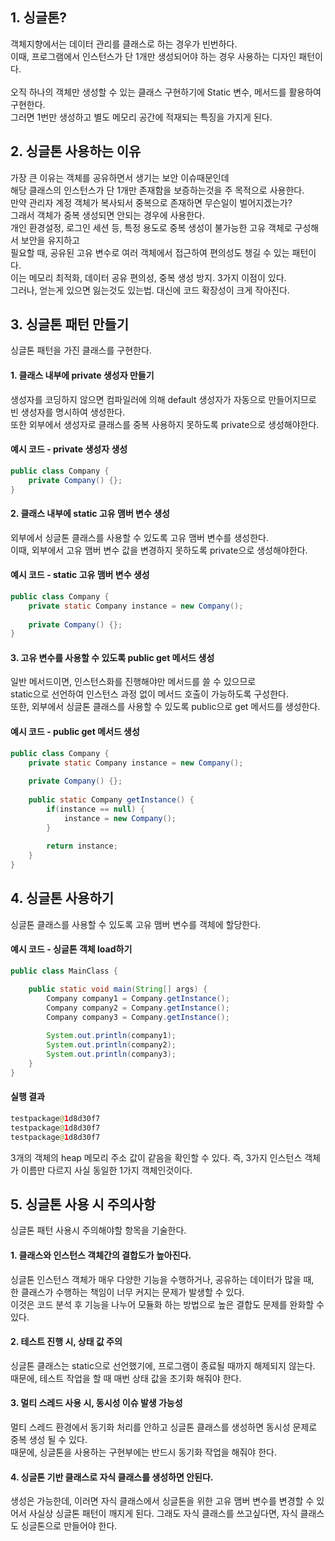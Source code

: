 ## 1. 싱글톤?
객체지향에서는 데이터 관리를 클래스로 하는 경우가 빈번하다.\
이때, 프로그램에서 인스턴스가 단 1개만 생성되어야 하는 경우 사용하는 디자인 패턴이다.\
\
오직 하나의 객체만 생성할 수 있는 클래스 구현하기에 Static 변수, 메서드를 활용하여 구현한다.\
그러면 1번만 생성하고 별도 메모리 공간에 적재되는 특징을 가지게 된다.


## 2. 싱글톤 사용하는 이유

가장 큰 이유는 객체를 공유하면서 생기는 보안 이슈때문인데\
해당 클래스의 인스턴스가 단 1개만 존재함을 보증하는것을 주 목적으로 사용한다.
\
만약 관리자 계정 객체가 복사되서 중복으로 존재하면 무슨일이 벌어지겠는가?\
그래서 객체가 중복 생성되면 안되는 경우에 사용한다.
\
개인 환경설정, 로그인 세션 등, 특정 용도로 중복 생성이 불가능한 고유 객체로 구성해서 보안을 유지하고\
필요할 때, 공유된 고유 변수로 여러 객체에서 접근하여 편의성도 챙길 수 있는 패턴이다.\
이는 메모리 최적화, 데이터 공유 편의성, 중복 생성 방지. 3가지 이점이 있다.
\
그러나, 얻는게 있으면 잃는것도 있는법. 대신에 코드 확장성이 크게 작아진다.


## 3. 싱글톤 패턴 만들기
싱글톤 패턴을 가진 클래스를 구현한다.

#### 1. 클래스 내부에 private 생성자 만들기
생성자를 코딩하지 않으면 컴파일러에 의해 default 생성자가 자동으로 만들어지므로 빈 생성자를 명시하여 생성한다.\
또한 외부에서 생성자로 클래스를 중복 사용하지 못하도록 private으로 생성해야한다.

#### 예시 코드 - private 생성자 생성
```java
public class Company {
	private Company() {};
}
```

#### 2. 클래스 내부에 static 고유 맴버 변수 생성
외부에서 싱글톤 클래스를 사용할 수 있도록 고유 맴버 변수를 생성한다.\
이때, 외부에서 고유 맴버 변수 값을 변경하지 못하도록 private으로 생성해야한다.

#### 예시 코드 - static 고유 맴버 변수 생성
```java
public class Company {
	private static Company instance = new Company();
	
	private Company() {};
}

```

#### 3. 고유 변수를 사용할 수 있도록 public get 메서드 생성
일반 메서드이면, 인스턴스화를 진행해야만 메서드를 쓸 수 있으므로\
static으로 선언하여 인스턴스 과정 없이 메서드 호출이 가능하도록 구성한다.\
또한, 외부에서 싱글톤 클래스를 사용할 수 있도록 public으로 get 메서드를 생성한다.

#### 예시 코드 -  public get 메서드 생성
```java
public class Company {
	private static Company instance = new Company();
	
	private Company() {};
	
	public static Company getInstance() {
		if(instance == null) {
			instance = new Company();
		}
		
		return instance;
	}
}
```


## 4. 싱글톤 사용하기

싱글톤 클래스를 사용할 수 있도록 고유 맴버 변수를 객체에 할당한다.

#### 예시 코드 - 싱글톤 객체 load하기
```java
public class MainClass {

	public static void main(String[] args) {
		Company company1 = Company.getInstance();
		Company company2 = Company.getInstance();
		Company company3 = Company.getInstance();
		
		System.out.println(company1);
		System.out.println(company2);
		System.out.println(company3);
	}
}
```
#### 실행 결과
```java
testpackage@1d8d30f7
testpackage@1d8d30f7
testpackage@1d8d30f7
```

3개의 객체의 heap 메모리 주소 값이 같음을 확인할 수 있다.
즉, 3가지 인스턴스 객체가 이름만 다르지 사실 동일한 1가지 객체인것이다.

## 5. 싱글톤 사용 시 주의사항

싱글톤 패턴 사용시 주의해야할 항목을 기술한다.

#### 1. 클래스와 인스턴스 객체간의 결합도가 높아진다.

싱글톤 인스턴스 객체가 매우 다양한 기능을 수행하거나, 공유하는 데이터가 많을 때,\
한 클래스가 수행하는 책임이 너무 커지는 문제가 발생할 수 있다.\
이것은 코드 분석 후 기능을 나누어 모듈화 하는 방법으로 높은 결합도 문제를 완화할 수 있다.


#### 2. 테스트 진행 시, 상태 값 주의

싱글톤 클래스는 static으로 선언했기에, 프로그램이 종료될 때까지 해제되지 않는다.\
때문에, 테스트 작업을 할 때 매번 상태 값을 초기화 해줘야 한다.


#### 3. 멀티 스레드 사용 시, 동시성 이슈 발생 가능성

멀티 스레드 환경에서 동기화 처리를 안하고 싱글톤 클래스를 생성하면 동시성 문제로 중복 생성 될 수 있다.\
때문에, 싱글톤을 사용하는 구현부에는 반드시 동기화 작업을 해줘야 한다.


#### 4. 싱글톤 기반 클래스로 자식 클래스를 생성하면 안된다.

생성은 가능한데, 이러면 자식 클래스에서 싱글톤을 위한 고유 맴버 변수를 변경할 수 있어서
사실상 싱글톤 패턴이 깨지게 된다.
그래도 자식 클래스를 쓰고싶다면, 자식 클래스도 싱글톤으로 만들어야 한다.